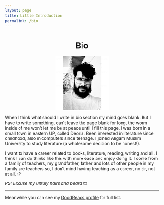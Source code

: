 ```yaml
---
layout: page
title: Little Introduction
permalink: /bio
---
```

<h1 style="text-align:center;">Bio</h1>
<p style="text-align:center;">
<img src="/assets/image.jpg" width="175px"></p>  
  


When I think what should I write in bio section my mind goes blank. But I have to write something, can't leave the page blank for long, the worm inside of me won't let me be at peace until I fill this page. I was born in a small town in eastern UP, called Deoria. Been interested in literature since childhood, also in computers since teenage. I joined Aligarh Muslim University to study literature (a wholesome decision to be honest!).

I want to have a career related to books, literature, reading, writing and all. I think I can do thinks like this with more ease and enjoy doing it. I come from a family of teachers, my grandfather, father and lots of other people in my family are teachers so, I don't mind having teaching as a career, no sir, not at all. :P

_PS: Excuse my unruly hairs and beard_ 😊  

---
Meanwhile you can see my [GoodReads profile](https://www.goodreads.com/user/show/100734663-nazm-us-saqib) for full list.
